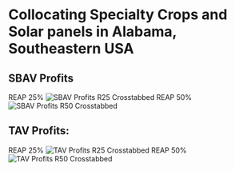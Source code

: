 # Collocating Specialty Crops and Solar panels in Alabama, Southeastern USA

## SBAV Profits
REAP 25%
![SBAV Profits R25 Crosstabbed](https://github.com/bijubjs/Agrivoltaics-alabama/blob/main/Plots/SBAV%20Profits%20Ctab%20R25.png?raw=true)
REAP 50%
![SBAV Profits R50 Crosstabbed](https://github.com/bijubjs/Agrivoltaics-alabama/blob/main/Plots/SBAV%20Profits%20Ctab%20R50.png?raw=true)

## TAV Profits:
REAP 25%
![TAV Profits R25 Crosstabbed](https://github.com/bijubjs/Agrivoltaics-alabama/blob/main/Plots/TAV%20Profits%20Ctab%20R25.png?raw=true)
REAP 50%
![TAV Profits R50 Crosstabbed](https://github.com/bijubjs/Agrivoltaics-alabama/blob/main/Plots/TAV%20Profits%20Ctab%20R50.png?raw=true)
